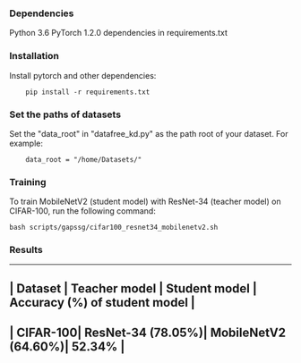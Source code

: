 
### Dependencies

Python 3.6
PyTorch 1.2.0
dependencies in requirements.txt


### Installation
Install pytorch and other dependencies:

        pip install -r requirements.txt


### Set the paths of datasets

Set the "data_root" in "datafree_kd.py" as the path root of your dataset. For example:

        data_root = "/home/Datasets/"


### Training

To train MobileNetV2 (student model) with ResNet-34 (teacher model) on CIFAR-100, run the following command:

    bash scripts/gapssg/cifar100_resnet34_mobilenetv2.sh


### Results

----------------------------------------------------------------------------------------
|  Dataset |   Teacher model   |   Student model     |  Accuracy (%) of student model | 
---------------------------------------------------------------------------------------- 
| CIFAR-100| ResNet-34 (78.05%)| MobileNetV2 (64.60%)|           52.34%               |
----------------------------------------------------------------------------------------

